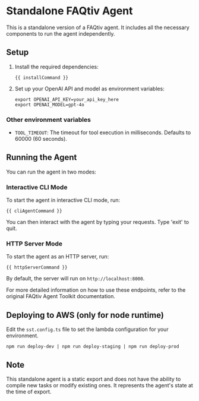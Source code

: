 # Standalone FAQtiv Agent

This is a standalone version of a FAQtiv agent. It includes all the necessary components to run the agent independently.

## Setup

1. Install the required dependencies:

   ```
   {{ installCommand }}
   ```

3. Set up your OpenAI API and model as environment variables:

   ```
   export OPENAI_API_KEY=your_api_key_here
   export OPENAI_MODEL=gpt-4o
   ```

### Other environment variables

- `TOOL_TIMEOUT`: The timeout for tool execution in milliseconds. Defaults to 60000 (60 seconds).

## Running the Agent

You can run the agent in two modes:

### Interactive CLI Mode

To start the agent in interactive CLI mode, run:

```
{{ cliAgentCommand }}
```

You can then interact with the agent by typing your requests. Type 'exit' to quit.

### HTTP Server Mode

To start the agent as an HTTP server, run:

```
{{ httpServerCommand }}
```

By default, the server will run on `http://localhost:8000`. 

For more detailed information on how to use these endpoints, refer to the original FAQtiv Agent Toolkit documentation.

## Deploying to AWS (only for node runtime)

Edit the `sst.config.ts` file to set the lambda configuration for your environment.

```
npm run deploy-dev | npm run deploy-staging | npm run deploy-prod
```

## Note

This standalone agent is a static export and does not have the ability to compile new tasks or modify existing ones. It represents the agent's state at the time of export.